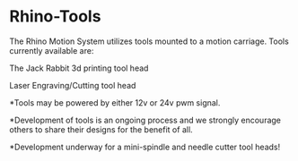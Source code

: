 
# Rhino-Tools
The Rhino Motion System utilizes tools mounted to a motion carriage.  Tools currently available are:

The Jack Rabbit 3d printing tool head 

Laser Engraving/Cutting tool head

*Tools may be powered by either 12v or 24v pwm signal.

*Development of tools is an ongoing process and we strongly encourage others to share their designs for the benefit of all.

*Development underway for a mini-spindle and needle cutter tool heads!







